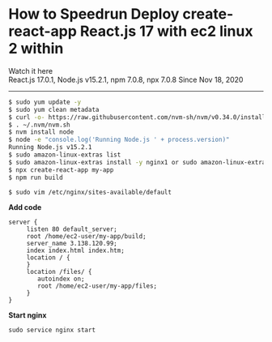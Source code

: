 # How to Speedrun Deploy create-react-app React.js 17 with ec2 linux 2 within 
Watch it here   
React.js 17.0.1, Node.js v15.2.1, npm 7.0.8, npx 7.0.8
Since Nov 18, 2020  

---  
```sh
$ sudo yum update -y  
$ sudo yum clean metadata  
$ curl -o- https://raw.githubusercontent.com/nvm-sh/nvm/v0.34.0/install.sh | bash
$ . ~/.nvm/nvm.sh
$ nvm install node
$ node -e "console.log('Running Node.js ' + process.version)"
Running Node.js v15.2.1
$ sudo amazon-linux-extras list
$ sudo amazon-linux-extras install -y nginx1 or sudo amazon-linux-extras enable nginx1 -y  
$ npx create-react-app my-app
$ npm run build
```

```sh
$ sudo vim /etc/nginx/sites-available/default
```

**Add code**  

```blade
server {  
     listen 80 default_server;  
     root /home/ec2-user/my-app/build;  
     server_name 3.138.120.99;  
     index index.html index.htm;  
     location / {  
     }
     location /files/ {   
        autoindex on;  
        root /home/ec2-user/my-app/files;  
     }  
}  
```

**Start nginx**  
```blade
sudo service nginx start
```
